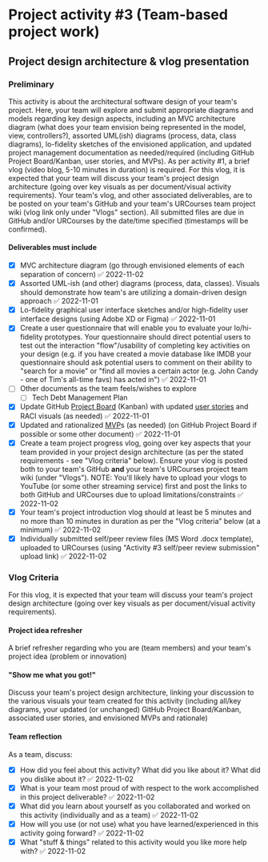 # Project activity #3 (Team-based project work)

## Project design architecture & vlog presentation

### Preliminary 

This activity is about the architectural software design of your team's project. Here, your team will explore and submit appropriate diagrams and models regarding key design aspects, including an MVC architecture diagram (what does your team envision being represented in the model, view, controllers?), assorted UML(ish) diagrams (process, data, class diagrams), lo-fidelity sketches of the envisioned application, and updated project management documentation as needed/required (including GitHub Project Board/Kanban, user stories, and MVPs). As per activity #1, a brief vlog (video blog, 5-10 minutes in duration) is required. For this vlog, it is expected that your team will discuss your team's project design architecture (going over key visuals as per document/visual activity requirements). Your team's vlog, and other associated deliverables, are to be posted on your team's GitHub and your team's URCourses team project wiki (vlog link only under "Vlogs" section). All submitted files are due in GitHub and/or URCourses by the date/time specified (timestamps will be confirmed). 

#### Deliverables must include

- [x] MVC architecture diagram (go through envisioned elements of each separation of concern) ✅ 2022-11-02
- [x] Assorted UML-ish (and other) diagrams (process, data, classes). Visuals should demonstrate how team's are utilizing a domain-driven design approach ✅ 2022-11-01
- [x] Lo-fidelity graphical user interface sketches and/or high-fidelity user interface designs (using Adobe XD or Figma) ✅ 2022-11-01
- [x] Create a user questionnaire that will enable you to evaluate your lo/hi-fidelity prototypes. Your questionnaire should direct potential users to test out the interaction "flow"/usability of completing key activities on your design (e.g. if you have created a movie database like IMDB your questionnaire should ask potential users to comment on their ability to "search for a movie" or "find all movies a certain actor (e.g. John Candy - one of Tim's all-time favs) has acted in") ✅ 2022-11-01
- [ ] Other documents as the team feels/wishes to explore  
	- [ ] Tech Debt Management Plan
- [x] Update GitHub [Project Board](https://github.com/orgs/teamcrusher/projects/3) (Kanban) with updated [user stories](https://github.com/orgs/teamcrusher/projects/4) and RACI visuals (as needed) ✅ 2022-11-01
- [x] Updated and rationalized [MVP](https://github.com/orgs/teamcrusher/projects/2)s (as needed) (on GitHub Project Board if possible or some other document) ✅ 2022-11-01
- [x] Create a team project progress vlog, going over key aspects that your team provided in your project design architecture (as per the stated requirements - see "Vlog criteria" below). Ensure your vlog is posted both to your team's GitHub **and** your team's URCourses project team wiki (under "Vlogs"). NOTE: You'll likely have to upload your vlogs to YouTube (or some other streaming service) first and post the links to both GitHub and URCourses due to upload limitations/constraints ✅ 2022-11-02
- [x] Your team's project introduction vlog should at least be 5 minutes and no more than 10 minutes in duration as per the "Vlog criteria" below (at a minimum) ✅ 2022-11-02
- [x] Individually submitted self/peer review files (MS Word .docx template), uploaded to URCourses (using "Activity #3 self/peer review submission" upload link) ✅ 2022-11-02

### Vlog Criteria

For this vlog, it is expected that your team will discuss your team's project design architecture (going over key visuals as per document/visual activity requirements).

#### Project idea refresher

A brief refresher regarding who you are (team members) and your team's project idea (problem or innovation)

#### "Show me what you got!"

Discuss your team's project design architecture, linking your discussion to the various visuals your team created for this activity (including all/key diagrams, your updated (or unchanged) GitHub Project Board/Kanban, associated user stories, and envisioned MVPs and rationale)   

#### Team reflection

As a team, discuss:

- [x] How did you feel about this activity? What did you like about it? What did you dislike about it? ✅ 2022-11-02
- [x] What is your team most proud of with respect to the work accomplished in this project deliverable? ✅ 2022-11-02
- [x] What did you learn about yourself as you collaborated and worked on this activity (individually and as a team) ✅ 2022-11-02
- [x] How will you use (or not use) what you have learned/experienced in this activity going forward? ✅ 2022-11-02
- [x] What "stuff & things" related to this activity would you like more help with? ✅ 2022-11-02
